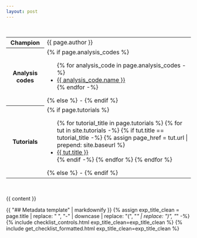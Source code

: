 ```yaml
---
layout: post
---
```


<br/>
<table class="vertical-header smaller">
  <tr>
      <th>Champion</th>
      <td>{{ page.author }}</td>
  </tr>
  <tr>
      <th>Analysis codes</th>
      <td>
      {% if page.analysis_codes %}
        <ul class="experiment-analysis-code-link">
        {% for analysis_code in page.analysis_codes -%}
        <li><a href="{{ analysis_code.link }}">{{ analysis_code.name }}</a></li>
        {% endfor -%}
        </ul>
      {% else %}
      -
      {% endif %}            
      </td>
    <tr>
      <th>Tutorials</th>
      <td>            
      {% if page.tutorials %}
        <ul class="experiment-tutorial-link">
        {% for tutorial_title in page.tutorials %}
          {% for tut in site.tutorials -%}
              {% if tut.title == tutorial_title -%}
                  {% assign page_href = tut.url | prepend: site.baseurl %}
                  <li><a href="{{ page_href }}">{{ tut.title }}</a></li>
              {% endif -%}
          {% endfor %}
        {% endfor %}
        </ul>
      {% else %}
      -
      {% endif %}
      </td>
    </tr>
  </tr>
</table>
<br/>

{{ content }}

{{ "## Metadata template" | markdownify }}
{% assign exp_title_clean = page.title | replace: " ", "-" | downcase | replace: "(", "_" | replace: ")", "_" -%}
{% include checklist_controls.html exp_title_clean=exp_title_clean %}
{% include get_checklist_formatted.html exp_title_clean=exp_title_clean %}

